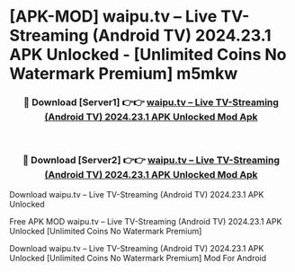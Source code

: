 # [APK-MOD] waipu.tv – Live TV-Streaming (Android TV) 2024.23.1 APK Unlocked - [Unlimited Coins No Watermark Premium] m5mkw



<div align="center">
<h3>🔴 Download [Server1] 👉👉 <a href="https://momento.my/?title=waipu.tv_–_Live_TV-Streaming_(Android_TV)_2024.23.1_APK_Unlocked">waipu.tv – Live TV-Streaming (Android TV) 2024.23.1 APK Unlocked Mod Apk</a></h3><br>

<h3>🔴 Download [Server2] 👉👉 <a href="https://momento.my/?title=waipu.tv_–_Live_TV-Streaming_(Android_TV)_2024.23.1_APK_Unlocked">waipu.tv – Live TV-Streaming (Android TV) 2024.23.1 APK Unlocked Mod Apk</a></h3>
</div>



Download waipu.tv – Live TV-Streaming (Android TV) 2024.23.1 APK Unlocked 

Free APK MOD waipu.tv – Live TV-Streaming (Android TV) 2024.23.1 APK Unlocked [Unlimited Coins No Watermark Premium]

Download waipu.tv – Live TV-Streaming (Android TV) 2024.23.1 APK Unlocked [Unlimited Coins No Watermark Premium] Mod For Android
